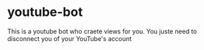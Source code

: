 # youtube-bot
This is a youtube bot who craete views for you. You juste need to disconnect you of your YouTube's account
